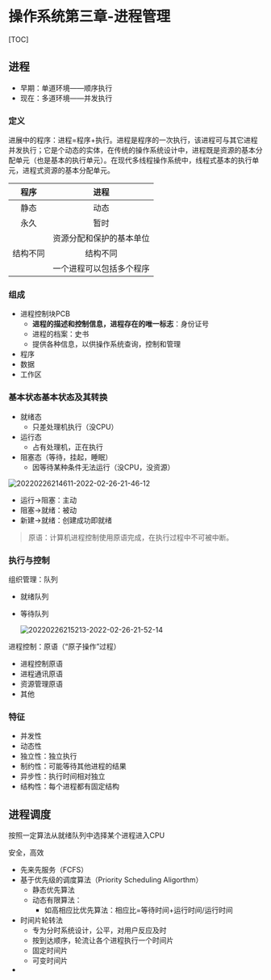 # 操作系统第三章-进程管理
[TOC]

## 进程
- 早期：单道环境——顺序执行
- 现在：多道环境——并发执行

### 定义
进展中的程序：进程=程序+执行。进程是程序的一次执行，该进程可与其它进程并发执行；它是个动态的实体，在传统的操作系统设计中，进程既是资源的基本分配单元（也是基本的执行单元）。在现代多线程操作系统中，线程式基本的执行单元，进程式资源的基本分配单元。

|   程序   |           进程           |
| :------: | :----------------------: |
|   静态   |           动态           |
|   永久   |           暂时           |
|          | 资源分配和保护的基本单位 |
| 结构不同 |         结构不同         |
|          | 一个进程可以包括多个程序 |

### 组成

- 进程控制块PCB
  - **进程的描述和控制信息，进程存在的唯一标志**：身份证号
  - 进程的档案：史书
  - 提供各种信息，以供操作系统查询，控制和管理
- 程序
- 数据
- 工作区

### 基本状态基本状态及其转换

- 就绪态
  - 只差处理机执行（没CPU）
- 运行态
  - 占有处理机，正在执行
- 阻塞态（等待，挂起，睡眠）
  - 因等待某种条件无法运行（没CPU，没资源）

![20220226214611-2022-02-26-21-46-12](http://lengyuewusheng-blog.oss-cn-beijing.aliyuncs.com/blog/20220226214611-2022-02-26-21-46-12.png)

- 运行->阻塞：主动
- 阻塞->就绪：被动
- 新建->就绪：创建成功即就绪

> 原语：计算机进程控制使用原语完成，在执行过程中不可被中断。

### 执行与控制

组织管理：队列
- 就绪队列
- 等待队列
  
  ![20220226215213-2022-02-26-21-52-14](http://lengyuewusheng-blog.oss-cn-beijing.aliyuncs.com/blog/20220226215213-2022-02-26-21-52-14.png)

进程控制：原语（“原子操作”过程）
- 进程控制原语
- 进程通讯原语
- 资源管理原语
- 其他

### 特征
- 并发性
- 动态性
- 独立性：独立执行
- 制约性：可能等待其他进程的结果
- 异步性：执行时间相对独立
- 结构性：每个进程都有固定结构

## 进程调度

按照一定算法从就绪队列中选择某个进程进入CPU

安全，高效

- 先来先服务（FCFS）
- 基于优先级的调度算法（Priority Scheduling Aligorthm）
  - 静态优先算法
  - 动态有限算法：
    - 如高相应比优先算法：相应比=等待时间+运行时间/运行时间
- 时间片轮转法
  - 专为分时系统设计，公平，对用户反应及时
  - 按到达顺序，轮流让各个进程执行一个时间片
  - 固定时间片
  - 可变时间片
- 